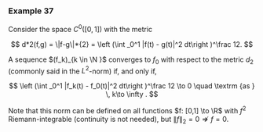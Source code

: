 ### Example 37

Consider the space $C^0([0,1])$ with the metric

$$ d*2(f,g) = \|f-g\|*{2} = \left (\int _0^1 |f(t) - g(t)|^2 dt\right )^\frac 12. $$

A sequence $(f_k)_{k \in \N }$ converges to $f_0$ with respect to the metric $d_2$ (commonly said in the $L^2$-norm) if, and only if,

$$ \left (\int _0^1 |f_k(t) - f_0(t)|^2 dt\right )^\frac 12 \to 0 \quad \textrm {as } \, k\to \infty . $$

Note that this norm can be defined on all functions $f: [0,1] \to \R$ with $f^2$ Riemann-integrable (continuity is not needed), but $\|f\|_2 =0 \not \Rightarrow f=0$.